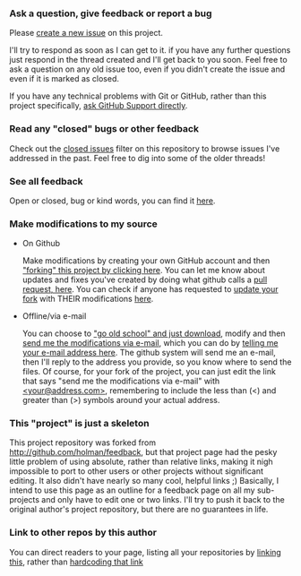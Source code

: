 ### Ask a question, give feedback or report a bug
Please [create a new issue](../../issues/new) on this project.

I'll try to respond as soon as I can get to it. if you have any further questions just respond in the thread created and I'll get back to you soon. Feel free to ask a question on any old issue too, even if you didn't create the issue and even if it is marked as closed.

If you have any technical problems with Git or GitHub, rather than this project specifically, [ask GitHub Support directly](https://github.com/contact).

### Read any "closed" bugs or other feedback
Check out the [closed issues](../../issues?sort=created&direction=desc&state=closed&page=1)
filter on this repository to browse issues I've addressed in the past. Feel free to dig
into some of the older threads!

### See all feedback
Open or closed, bug or kind words, you can find it [here](../../issues?q=is%3Aissue).

### Make modifications to my source
* On Github

  Make modifications by creating your own GitHub account and then ["forking" this project by clicking here](../../fork). You can let me know about updates and fixes you've created by doing what github calls a [pull request, here](../../compare).  You can check if anyone has requested to [update your fork](../../pulls?q=is%3Apr) with THEIR modifications [here](../../pulls?q=is%3Apr).
* Offline/via e-mail

  You can choose to ["go old school" and just download](../../archive/master.zip), modify and then [send me the modifications via e-mail](../../issues/new), which you can do by [telling me your e-mail address here](../../issues/new). The github system will send me an e-mail, then I'll reply to the address you provide, so you know where to send the files. Of course, for your fork of the project, you can just edit the link that says "send me the modifications via e-mail" with [&lt;your@address.com&gt;](<your@address.com>), remembering to include the less than (&lt;) and greater than (&gt;) symbols around your actual address.

### This "project" is just a skeleton
This project repository was forked from http://github.com/holman/feedback, but that project page had the pesky little problem of using absolute, rather than relative links, making it nigh impossible to port to other users or other projects without significant editing. It also didn't have nearly so many cool, helpful links ;) Basically, I intend to use this page as an outline for a feedback page on all my sub-projects and only have to edit one or two links. I'll try to push it back to the original author's project repository, but there are no guarantees in life.

### Link to other repos by this author
You can direct readers to your page, listing all your repositories by [linking this](../../../), rather than [hardcoding that link](http://github.com/MPagel)
